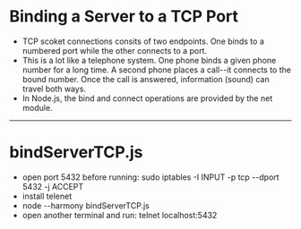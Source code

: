 # Binding a Server to a TCP Port
- TCP scoket connections consits of two endpoints.  One binds to a numbered port while the other connects to a port.
- This is a lot like a telephone system.  One phone binds a given phone number for a long time.  A second phone places a call--it connects to the bound number.  Once the call is answered, information (sound) can travel both ways.
- In Node.js, the bind and connect operations are provided by the net module.
-------------------------------------------------------------------------------

# bindServerTCP.js
- open port 5432 before running: sudo iptables -I INPUT -p tcp --dport 5432 -j ACCEPT
- install telenet
- node --harmony bindServerTCP.js
- open another terminal and run: telnet localhost:5432
